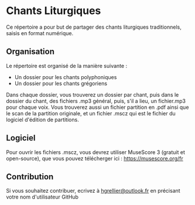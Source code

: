# Chants Liturgiques
Ce répertoire a pour but de partager des chants liturgiques traditionnels, saisis en format numérique.

## Organisation 
Le répertoire est organisé de la manière suivante : 
- Un dossier pour les chants polyphoniques
- Un dossier pour les chants grégoriens

Dans chaque dossier, vous trouverez un dossier par chant, puis dans le dossier du chant, des fichiers .mp3 général, puis, s'il a lieu, un fichier.mp3 pour chaque voix. Vous trouverez aussi un fichier partition en .pdf ainsi que le scan de la partition originale, et un fichier .mscz qui est le fichier du logiciel d'édition de partitions.


## Logiciel
Pour ouvrir les fichiers .mscz, vous devrez utiliser MuseScore 3 (gratuit et open-source), que vous pouvez télécherger ici : https://musescore.org/fr

## Contribution
Si vous souhaitez contribuer, ecrivez à hgrellier@outlook.fr en précisant votre nom d'utilisateur GitHub
